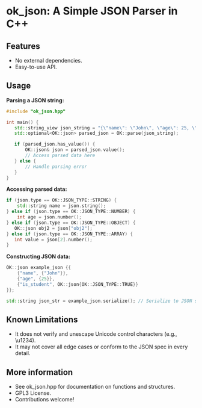 # ok_json: A Simple JSON Parser in C++

## Features

* No external dependencies.
* Easy-to-use API.

## Usage

**Parsing a JSON string:**

```c++
#include "ok_json.hpp"

int main() {
   std::string_view json_string = "{\"name\": \"John\", \"age\": 25, \"is_student\": true}";
   std::optional<OK::json> parsed_json = OK::parse(json_string);

   if (parsed_json.has_value()) {
       OK::json& json = parsed_json.value();
       // Access parsed data here
   } else {
       // Handle parsing error
   }
}
```

**Accessing parsed data:**

```c++
if (json.type == OK::JSON_TYPE::STRING) {
    std::string name = json.string();
} else if (json.type == OK::JSON_TYPE::NUMBER) {
    int age = json.number();
} else if (json.type == OK::JSON_TYPE::OBJECT) {
   OK::json obj2 = json["obj2"];
} else if (json.type == OK::JSON_TYPE::ARRAY) {
   int value = json[2].number();
}
```

**Constructing JSON data:**
```c++
OK::json example_json {{
    {"name", {"John"}},
    {"age", {25}},
    {"is_student", OK::json{OK::JSON_TYPE::TRUE}}
}};

std::string json_str = example_json.serialize(); // Serialize to JSON string
```

## Known Limitations
- It does not verify and unescape Unicode control characters (e.g., \u1234).
- It may not cover all edge cases or conform to the JSON spec in every detail.

## More information
- See ok_json.hpp for documentation on functions and structures.
- GPL3 License.
- Contributions welcome!

